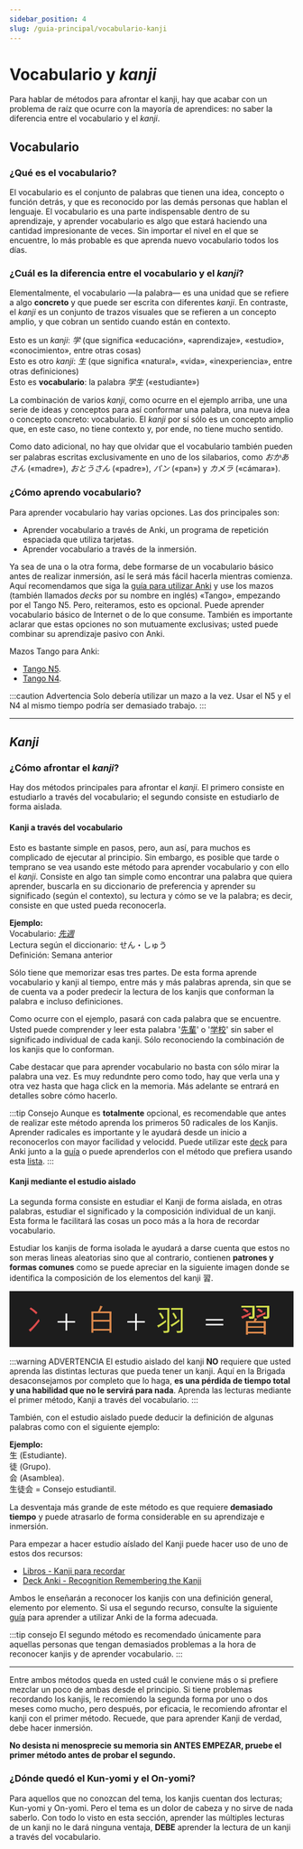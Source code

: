 ```yaml
---
sidebar_position: 4
slug: /guia-principal/vocabulario-kanji
---
```

# Vocabulario y *kanji*
Para hablar de métodos para afrontar el kanji, hay que acabar con un problema de raíz que ocurre con la mayoría de aprendices: no saber la diferencia entre el vocabulario y el *kanji*.

## Vocabulario 

### ¿Qué es el vocabulario?

El vocabulario es el conjunto de palabras que tienen una idea, concepto o función detrás, y que es reconocido por las demás personas que hablan el lenguaje. El vocabulario es una parte indispensable dentro de su aprendizaje, y aprender vocabulario es algo que estará haciendo una cantidad impresionante de veces. Sin importar el nivel en el que se encuentre, lo más probable es que aprenda nuevo vocabulario todos los días. 

### ¿Cuál es la diferencia entre el vocabulario y el *kanji*?

Elementalmente, el vocabulario —la palabra— es una unidad que se refiere a algo **concreto** y que puede ser escrita con diferentes *kanji*. En contraste, el *kanji* es un conjunto de trazos visuales que se refieren a un concepto amplio, y que cobran un sentido cuando están en contexto.

Esto es un *kanji*: *学* (que significa «educación», «aprendizaje», «estudio», «conocimiento», entre otras cosas)<br/>
Esto es otro *kanji*: *生* (que significa «natural», «vida», «inexperiencia», entre otras definiciones)<br/>
Esto es **vocabulario**: la palabra *学生* («estudiante»)

La combinación de varios *kanji*, como ocurre en el ejemplo arriba, une una serie de ideas y conceptos para así conformar una palabra, una nueva idea o concepto concreto: vocabulario. El *kanji* por sí sólo es un concepto amplio que, en este caso, no tiene contexto y, por ende, no tiene mucho sentido.

Como dato adicional, no hay que olvidar que el vocabulario también pueden ser palabras escritas exclusivamente en uno de los silabarios, como *おかあさん* («madre»), *おとうさん* («padre»), *パン* («pan») y *カメラ* («cámara»).

### ¿Cómo aprendo vocabulario?
Para aprender vocabulario hay varias opciones. Las dos principales son:

- Aprender vocabulario a través de Anki, un programa de repetición espaciada que utiliza tarjetas.
- Aprender vocabulario a través de la inmersión.

Ya sea de una o la otra forma, debe formarse de un vocabulario básico antes de realizar inmersión, así le será más fácil hacerla mientras comienza. Aquí recomendamos que siga la [guía para utilizar Anki](../../various-guide/Anki) y use los mazos (también llamados *decks* por su nombre en inglés) «Tango», empezando por el Tango N5. Pero, reiteramos, esto es opcional. Puede aprender vocabulario básico de Internet o de lo que consume. También es importante aclarar que estas opciones no son mutuamente exclusivas; usted puede combinar su aprendizaje pasivo con Anki.

Mazos Tango para Anki:
- [Tango N5](https://drive.google.com/file/d/1pMlJvSrKQOSaiN8sPLdNDvWP31EClxDO/view).
- [Tango N4](https://drive.google.com/file/d/1WX9AAKJgiTKN-SySPzuGG8T4nXVhWaSi/view).

:::caution Advertencia
Solo debería utilizar un mazo a la vez. Usar el N5 y el N4 al mismo tiempo podría ser demasiado trabajo.
:::

--- 

## *Kanji*

### ¿Cómo afrontar el *kanji*?

Hay dos métodos principales para afrontar el *kanji*. El primero consiste en estudiarlo a través del vocabulario; el segundo consiste en estudiarlo de forma aislada.

#### Kanji a través del vocabulario
Esto es bastante simple en pasos, pero, aun así, para muchos es complicado de ejecutar al principio. Sin embargo, es posible que tarde o temprano se vea usando este método para aprender vocabulario y con ello el *kanji*. Consiste en algo tan simple como encontrar una palabra que quiera aprender, buscarla en su diccionario de preferencia y aprender su significado (según el contexto), su lectura y cómo se ve la palabra; es decir, consiste en que usted pueda reconocerla. 

**Ejemplo:**<br/>
Vocabulario: <i>[先週](https://jisho.org/search/%E5%85%88%E9%80%B1)</i><br/>
Lectura según el diccionario: せん・しゅう<br/>
Definición: Semana anterior<br/>

Sólo tiene que memorizar esas tres partes. De esta forma aprende vocabulario y kanji al tiempo, entre más y más palabras aprenda, sin que se de cuenta va a poder predecir la lectura de los kanjis que conforman la palabra e incluso definiciones.

Como ocurre con el ejemplo, pasará con cada palabra que se encuentre. Usted puede comprender y leer esta palabra '[先輩](https://jisho.org/search/%E5%85%88%E8%BC%A9)' o '[学校](https://jisho.org/search/%E5%AD%A6%E6%A0%A1)' sin saber el significado individual de cada kanji. Sólo reconociendo la combinación de los kanjis que lo conforman. 

Cabe destacar que para aprender vocabulario no basta con sólo mirar la palabra una vez. Es muy redundnte pero como todo, hay que verla una y otra vez hasta que haga click en la memoria. Más adelante se entrará en detalles sobre cómo hacerlo.

:::tip Consejo
Aunque es **totalmente** opcional, es recomendable que antes de realizar este método aprenda los primeros 50 radicales de los Kanjis. Aprender radicales es importante y le ayudará desde un inicio a reconocerlos con mayor facilidad y velocidd. Puede utilizar este [deck](https://ankiweb.net/shared/info/1044119361) para Anki junto a la [guía](../../various-guide/Anki) o puede aprenderlos con el método que prefiera usando esta [lista](http://d20uo2axdbh83k.cloudfront.net/20140609/d9ae264c2ecaf15e7e3163265045b3d0.pdf).
:::

#### Kanji mediante el estudio aislado

La segunda forma consiste en estudiar el Kanji de forma aislada, en otras palabras, estudiar el significado y la composición individual de un kanji. Esta forma le facilitará las cosas un poco más a la hora de recordar vocabulario. 

Estudiar los kanjis de forma isolada le ayudará a darse cuenta que estos no son meras lineas aleatorias sino que al contrario, contienen **patrones y formas comunes** como se puede apreciar en la siguiente imagen donde se identifica la composición de los elementos del kanji 習.

![Componentes-Kanji](../../assets/main_guide/kanji_composition.png)

:::warning ADVERTENCIA
El estudio aislado del kanji **NO** requiere que usted aprenda las distintas lecturas que pueda tener un kanji. Aquí en la Brigada desaconsejamos por completo que lo haga, **es una pérdida de tiempo total y una habilidad que no le servirá para nada**. Aprenda las lecturas mediante el primer método, Kanji a través del vocabulario.
:::

También, con el estudio aislado puede deducir la definición de algunas palabras como con el siguiente ejemplo:

**Ejemplo:** <br/> 
生 (Estudiante).<br/>
徒 (Grupo).<br/>
会 (Asamblea).<br/>
生徒会 = Consejo estudiantil.


La desventaja más grande de este método es que requiere **demasiado tiempo** y puede atrasarlo de forma considerable en su aprendizaje e inmersión. 

Para empezar a hacer estudio aíslado del Kanji puede hacer uso de uno de estos dos recursos:
- [Libros - Kanji para recordar](https://nihongo-files.blogspot.com/2018/09/kanji-para-recordar-i-y-ii-pdf-mega.html)
- [Deck Anki - Recognition Remembering the Kanji](http://www.mediafire.com/file/1svvsr7f9cnpwka/Recognition_RTK.apkg/file)

Ambos le enseñarán a reconocer los kanjis con una definición general, elemento por elemento. Si usa el segundo recurso, consulte la siguiente [guía](../../various-guide/Anki) para aprender a utilizar Anki de la forma adecuada.

:::tip consejo
El segundo método es recomendado únicamente para aquellas personas que tengan demasiados problemas a la hora de reconocer kanjis y de aprender vocabulario.
:::

--- 

Entre ambos métodos queda en usted cuál le conviene más o si prefiere mezclar un poco de ambas desde el principio. Si tiene problemas recordando los kanjis, le recomiendo la segunda forma por uno o dos meses como mucho, pero después, por eficacia, le recomiendo afrontar el kanji con el primer método.  Recuede, que para aprender Kanji de verdad, debe hacer inmersión.

**No desista ni menosprecie su memoria sin ANTES EMPEZAR, pruebe el primer método antes de probar el segundo.**

### ¿Dónde quedó el Kun-yomi y el On-yomi?
Para aquellos que no conozcan del tema, los kanjis cuentan dos lecturas; Kun-yomi y On-yomi. Pero el tema es un dolor de cabeza y no sirve de nada saberlo. Con todo lo visto en esta sección, aprender las múltiples lecturas de un kanji no le dará ninguna ventaja, **DEBE** aprender la lectura de un kanji a través del vocabulario.



